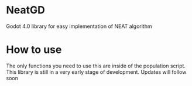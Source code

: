 # NeatGD
Godot 4.0 library for easy implementation of NEAT algorithm
# How to use
The only functions you need to use this are inside of the population script. <br>
This library is still in a very early stage of development.
Updates will follow soon
